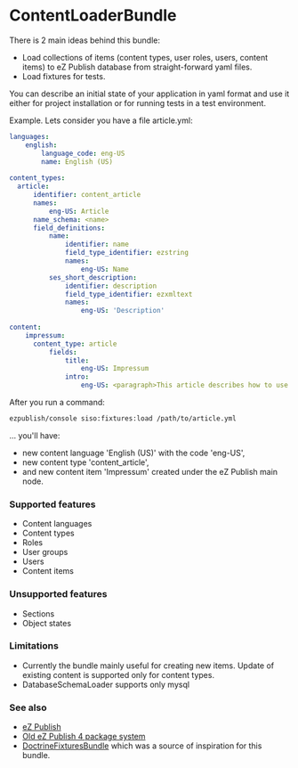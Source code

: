 # ContentLoaderBundle

There is 2 main ideas behind this bundle:

 * Load collections of items (content types, user roles, users, content items) to eZ Publish database from straight-forward yaml files.
 * Load fixtures for tests.

You can describe an initial state of your application in yaml format and use it either for project installation or for running tests in a test environment.

Example. Lets consider you have a file article.yml:

```yaml
languages:
    english:
        language_code: eng-US
        name: English (US)
        
content_types:
  article:
      identifier: content_article
      names:
          eng-US: Article
      name_schema: <name>
      field_definitions:
          name:
              identifier: name
              field_type_identifier: ezstring
              names:
                  eng-US: Name
          ses_short_description:
              identifier: description
              field_type_identifier: ezxmltext
              names:
                  eng-US: 'Description'
                  
content:                  
    impressum:
      content_type: article
          fields:
              title:
                  eng-US: Impressum
              intro:
                  eng-US: <paragraph>This article describes how to use ContentLoaderBundle.</paragraph>
```

After you run a command:
```bash
ezpublish/console siso:fixtures:load /path/to/article.yml
```

... you'll have:
* new content language 'English (US)' with the code 'eng-US',
* new content type 'content_article',
* and new content item 'Impressum' created under the eZ Publish main node.


### Supported features
* Content languages
* Content types
* Roles
* User groups
* Users
* Content items

### Unsupported features
* Sections
* Object states

### Limitations
* Currently the bundle mainly useful for creating new items. Update of existing content is supported only for content types.
* DatabaseSchemaLoader supports only mysql

### See also
 * [eZ Publish](http://en.wikipedia.org/wiki/EZ_Publish)
 * [Old eZ Publish 4 package system](https://doc.ez.no/eZ-Publish/Technical-manual/4.x/Features/Packages)
 * [DoctrineFixturesBundle](http://symfony.com/doc/current/bundles/DoctrineFixturesBundle/index.html) which was a source of inspiration for this bundle.